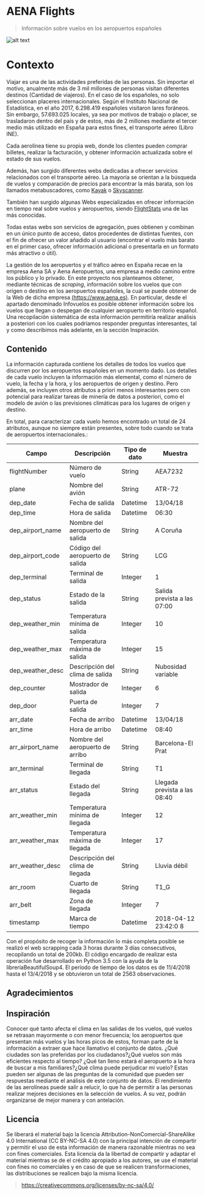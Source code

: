 
# AENA Flights
> Información sobre vuelos en los aeropuertos españoles

![alt text](https://goo.gl/QpQcAF)

# Contexto

Viajar es una de las actividades preferidas de las personas. Sin importar el motivo, anualmente más de 3 mil millones de personas visitan diferentes destinos (Cantidad de viajeros). En el caso de los españoles, no solo seleccionan placeres internacionales. Según el Instituto Nacional de Estadística, en el año 2017, 6.298.419 españoles visitaron lares foráneos. Sin embargo, 57.693.025 locales, ya sea por motivos de trabajo o placer, se trasladaron dentro del país y de estos, más de 2 millones mediante el tercer medio más utilizado en España para estos fines, el transporte aéreo (Libro INE).

Cada aerolínea tiene su propia web, donde los clientes pueden comprar billetes, realizar la facturación, y obtener información actualizada sobre el estado de sus vuelos.

Además, han surgido diferentes webs dedicadas a ofrecer servicios relacionados con el transporte aéreo. La mayoría se orientan a la búsqueda de vuelos y comparación de precios para encontrar la más barata, son los llamados metabuscadores, como [Kayak](https://www.kayak.com) o [Skyscanner](https://www.skyscanner.es/).  

También han surgido algunas Webs especializadas en ofrecer información en tiempo real sobre vuelos y aeropuertos, siendo [FlightStats](https://www.flightstats.com) una de las más conocidas. 

Todas estas webs son servicios de agregación, pues  obtienen y combinan en un único punto de acceso, datos procedentes de distintas fuentes, con el fin de ofrecer un valor añadido al usuario (encontrar el vuelo más barato en el primer caso, ofrecer información adicional o presentarla en un formato más atractivo o útil).

La gestión de los aeropuertos y el tráfico aéreo en España recae en la empresa Aena SA y Aena Aeropuertos, una empresa a medio camino entre los público y lo privado. En este proyecto nos planteamos obtener, mediante técnicas de *scraping*, información sobre los vuelos que con origen o destino en los aeropuertos españoles, la cual se puede obtener de la Web de dicha empresa
[(https://www.aena.es)](https://www.aena.es). En particular, desde el apartado denominado Infovuelos es posible obtener información sobre los vuelos que llegan o despegan de cualquier aeropuerto en territorio español. Una recopilación sistemática de esta información permitiría realizar análisis a posteriori con los cuales podríamos responder preguntas interesantes, tal y como describimos más adelante, en la sección Inspiración.

## Contenido

La información capturada contiene los detalles de todos los vuelos que discurren por los aeropuertos españoles en un momento dado. Los detalles de cada vuelo incluyen la información más elemental, como el número de vuelo, la fecha y la hora, y los aeropuertos de origen y destino. Pero además, se incluyen otros atributos a priori menos interesantes pero con potencial para realizar tareas de minería de datos a posteriori, como el modelo de avión o las previsiones climáticas para los lugares de origen y destino.

En total, para caracterizar cada vuelo hemos encontrado un total de 24 atributos, aunque no siempre están presentes, sobre todo cuando se trata de aeropuertos internacionales.:

| Campo | Descripción | Tipo de dato | Muestra |
| ----- | ----------- | ---- | ------- |
| flightNumber | Número de vuelo | String |	AEA7232 |
| plane | Nombre del avión | String	| ATR-72 |
| dep_date | Fecha de salida | Datetime	|13/04/18
| dep_time | Hora de salida | Datetime	| 06:30
| dep_airport_name | Nombre del aeropuerto de salida |String|	A Coruña|
| dep_airport_code | Código del aeropuerto de salida |String|	LCG|
| dep_terminal | Terminal de salida | Integer|	1|
| dep_status | Estado de la salida | String|	Salida prevista a las 07:00|
| dep_weather_min | Temperatura mínima de salida | Integer|	10|
| dep_weather_max | Temperatura máxima de salida |Integer|	15|
| dep_weather_desc | Descripción del clima de salida |String|	Nubosidad variable|
| dep_counter | Mostrador de salida |Integer|	6|
| dep_door | Puerta de salida |Integer|	7|
| arr_date | Fecha de arribo |Datetime	|13/04/18|
| arr_time | Hora de arribo |Datetime|	08:40|
| arr_airport_name | Nombre del aeropuerto de arribo |String|	Barcelona-El Prat|
| arr_terminal | Terminal de llegada |String|	T1|
| arr_status | Estado del llegada |String|	Llegada prevista a las 08:40|
| arr_weather_min | Temperatura mínima de llegada |Integer|	12|
| arr_weather_max | Temperatura máxima de llegada |Integer|	17|
| arr_weather_desc | Descripción del clima de llegada |String |	Lluvia débil|
| arr_room | Cuarto de llegada | String |	T1_G |
| arr_belt | Zona de llegada |Integer |	7 |
| timestamp | Marca de tiempo | Datetime | 2018-04-12 23:42:0 8|

Con el propósito de recoger la información lo más completa posible se realizó el web scrapping cada 3 horas durante 3 días consecutivos, recopilando un total de 200kb. El código encargado de realizar esta operación fue desarrollado en Python 3.5 con la ayuda de la libreríaBeautifulSoup4. El período de tiempo de los datos es de 11/4/2018 hasta el 13/4/2018 y se obtuvieron un total de 2563 observaciones.

## Agradecimientos


## Inspiración
 Conocer qué tanto afecta el clima en las salidas de los vuelos, qué vuelos se retrasan mayormente o con menor frecuencia; los aeropuertos que presentan más vuelos y las horas picos de estos, forman parte de la información a extraer que hace llamativo el conjunto de datos.
 ¿Qué ciudades son las preferidas por los ciudadanos?¿Qué vuelos son más eficientes respecto al tiempo? ¿Qué tan lleno estará el aeropuerto a la hora de buscar a mis familiares?¿Qué clima puede perjudicar mi vuelo? Estas pueden ser algunas de las preguntas de la comunidad que pueden ser respuestas mediante el análisis de este conjunto de datos.
 El rendimiento de las aerolíneas puede salir a relucir, lo que ha de permitir a las personas realizar mejores decisiones en la selección de vuelos. A su vez, podrán organizarse de mejor manera y con antelación.

## Licencia
Se liberará el material bajo la licencia Attribution-NonComercial-ShareAlike 4.0 International (CC BY-NC-SA 4.0) con la principal intención de compartir y permitir el uso de esta información de manera razonable mientras no sea con fines comerciales.
Esta licencia da la libertad de compartir y adaptar el material mientras se de el crédito apropiado a los autores, se use el material con fines no comerciales y en caso de que se realicen transformaciones, las distribuciones se realicen bajo la misma licencia.
>https://creativecommons.org/licenses/by-nc-sa/4.0/
